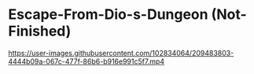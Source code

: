 # Escape-From-Dio-s-Dungeon (Not-Finished)


https://user-images.githubusercontent.com/102834064/209483803-4444b09a-067c-477f-86b6-b916e991c5f7.mp4

